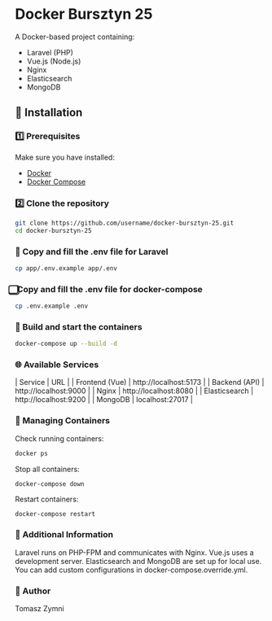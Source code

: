 # Docker Bursztyn 25

A Docker-based project containing:
- Laravel (PHP)
- Vue.js (Node.js)
- Nginx
- Elasticsearch
- MongoDB

## 🚀 Installation

### 1️⃣ Prerequisites
Make sure you have installed:
- [Docker](https://www.docker.com/get-started)
- [Docker Compose](https://docs.docker.com/compose/install/)

### 2️⃣ Clone the repository
```sh
git clone https://github.com/username/docker-bursztyn-25.git
cd docker-bursztyn-25
```

### ️⃣ Copy and fill the .env file for Laravel
```sh
cp app/.env.example app/.env
```

###  ⃣ Copy and fill the .env file for docker-compose

```sh
cp .env.example .env
```

### ️⃣ Build and start the containers

```sh
docker-compose up --build -d
```
### 🌐 Available Services

| Service |	URL |
| Frontend (Vue) |	http://localhost:5173 |
| Backend (API) |	http://localhost:9000 |
| Nginx |	http://localhost:8080 |
| Elasticsearch	| http://localhost:9200 |
| MongoDB |	 localhost:27017 |

### 🔧 Managing Containers

Check running containers:

```sh
docker ps
```
Stop all containers:

```shell
docker-compose down
```

Restart containers:

```sh
docker-compose restart
```

### 📌 Additional Information

Laravel runs on PHP-FPM and communicates with Nginx.
Vue.js uses a development server.
Elasticsearch and MongoDB are set up for local use.
You can add custom configurations in docker-compose.override.yml.


### 👤 Author
Tomasz Zymni
